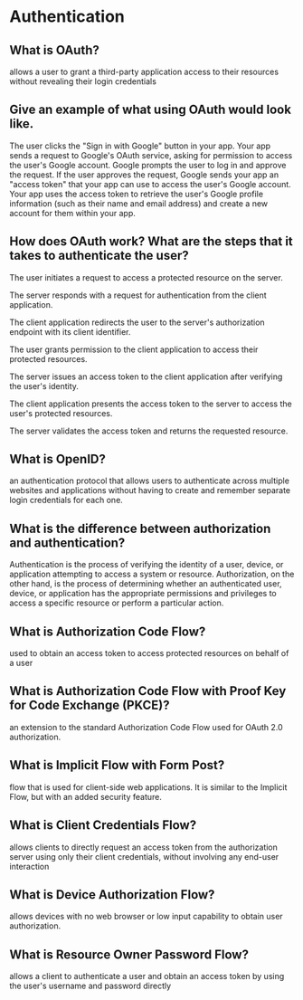 # Authentication

## What is OAuth?

 allows a user to grant a third-party application access to their resources without revealing their login credentials

 ## Give an example of what using OAuth would look like.

 The user clicks the "Sign in with Google" button in your app.
Your app sends a request to Google's OAuth service, asking for permission to access the user's Google account.
Google prompts the user to log in and approve the request.
If the user approves the request, Google sends your app an "access token" that your app can use to access the user's Google account.
Your app uses the access token to retrieve the user's Google profile information (such as their name and email address) and create a new account for them within your app.

## How does OAuth work? What are the steps that it takes to authenticate the user?

The user initiates a request to access a protected resource on the server.

The server responds with a request for authentication from the client application.

The client application redirects the user to the server's authorization endpoint with its client identifier.

The user grants permission to the client application to access their protected resources.

The server issues an access token to the client application after verifying the user's identity.

The client application presents the access token to the server to access the user's protected resources.

The server validates the access token and returns the requested resource.

## What is OpenID?

an authentication protocol that allows users to authenticate across multiple websites and applications without having to create and remember separate login credentials for each one.

## What is the difference between authorization and authentication?

Authentication is the process of verifying the identity of a user, device, or application attempting to access a system or resource. Authorization, on the other hand, is the process of determining whether an authenticated user, device, or application has the appropriate permissions and privileges to access a specific resource or perform a particular action.

## What is Authorization Code Flow?

 used to obtain an access token to access protected resources on behalf of a user

## What is Authorization Code Flow with Proof Key for Code Exchange (PKCE)?

 an extension to the standard Authorization Code Flow used for OAuth 2.0 authorization. 

## What is Implicit Flow with Form Post?

  flow that is used for client-side web applications. It is similar to the Implicit Flow, but with an added security feature.

## What is Client Credentials Flow?

  allows clients to directly request an access token from the authorization server using only their client credentials, without involving any end-user interaction

## What is Device Authorization Flow?

  allows devices with no web browser or low input capability to obtain user authorization.

## What is Resource Owner Password Flow?

  allows a client to authenticate a user and obtain an access token by using the user's username and password directly